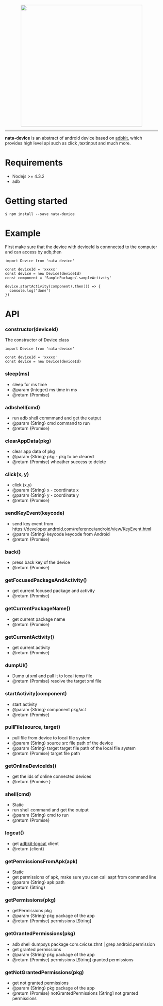 <p align="center"><a href="http://mclspace.com" target="_blank"><img width="400" src="http://7pun7p.com1.z0.glb.clouddn.com/image/nata-banner.png"></a></p>


<!-- <p align="center">
    <a href="https://travis-ci.org/open-nata/nata-device/branches"><img src="https://img.shields.io/travis/open-nata/nata-device.svg" alt="Build Status"></a>
    <a href="https://codecov.io/gh/open-nata/nata-device/branches"><img src="https://img.shields.io/codecov/c/github/open-nata/nata-device.svg" alt="Coverage Status"></a>
</p> -->

---------------------------------------------------------------------
**nata-device** is an abstract of android device based on [adbkit](https://github.com/openstf/adbkit), which provides high level api such as click ,textinput and much more.


# Requirements
- Nodejs >= 4.3.2
- adb

# Getting started
```
$ npm install --save nata-device
```

# Example
First make sure that the device with deviceId is connnected to the computer and can access by adb,then 

```
import Device from 'nata-device'

const deviceId = 'xxxxx'
const device = new Device(deviceId)
const component = 'SamplePackage/.sampleActivity'

device.startActivity(component).then(() => {
  console.log('done')
})

```

# API
### constructor(deviceId)
The constructor of Device class
```
import Device from 'nata-device'

const deviceId = 'xxxxx'
const device = new Device(deviceId)
```

### sleep(ms)
   * sleep for ms time
   * @param  {Integer} ms time in ms
   * @return {Promise} 

### adbshell(cmd)
  * run adb shell commmand and get the output
  * @param  {String} cmd command to run
  * @return {Promise}

### clearAppData(pkg)
   * clear app data of pkg
   * @param  {String} pkg - pkg to be cleared
   * @return {Promise}     wheather success to delete

### click(x, y)
   * click (x,y)
   * @param  {String} x - coordinate x
   * @param  {String} y - coordinate y
   * @return {Promise}

### sendKeyEvent(keycode)
   * send key event from https://developer.android.com/reference/android/view/KeyEvent.html
   * @param  {String} keycode keycode from Android
   * @return {Promise} 

### back()
  * press back key of the device
  * @return {Promise}

### getFocusedPackageAndActivity()
   * get current focused package and activity
   * @return {Promise}

### getCurrentPackageName()
   * get current package name
   * @return {Promise}

### getCurrentActivity()
   * get current activity
   * @return {Promise}

### dumpUI()
   * Dump ui xml and pull it to local temp file
   * @return {Promise} resolve the target xml file

### startActivity(component)
   * start activity
   * @param  {String} component pkg/act
   * @return {Promise}

### pullFile(source, target)
   * pull file from device to local file system
   * @param  {String} source src file path of the device
   * @param  {String} target target file path of the local file system
   * @return {Promise} target file path

### getOnlineDeviceIds()
   * get the ids of online connected devices
   * @return {Promise }

### shell(cmd)
   * Static
   * run shell command and get the output
   * @param  {String} cmd to run
   * @return {Promise}

### logcat()
   * get [adbkit-logcat](https://www.npmjs.com/package/adbkit-logcat) client
   * @return {client}

### getPermissionsFromApk(apk)
   * Static
   * get permissions of apk, make sure you can call aapt from command line
   * @param  {String} apk path
   * @return {String}

### getPermissions(pkg)
   * getPermissions pkg
   * @param  {String} pkg package of the app
   * @return {Promise} permissions [String]

### getGrantedPermissions(pkg) 
   * adb shell dumpsys package com.cvicse.zhnt | grep android.permission
   * get granted permissions
   * @param  {String} pkg package of the app
   * @return {Promise} permissions [String] granted permissions

### getNotGrantedPermissions(pkg)
   * get not granted permissions
   * @param  {String} pkg package of the app
   * @return {Promise} notGrantedPermissions [String] not granted permissions
  
